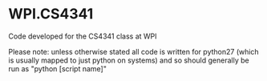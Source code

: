 # WPI.CS4341
Code developed for the CS4341 class at WPI

Please note: unless otherwise stated all code is written for python27 (which is usually mapped to just python on systems) and so should generally be run as "python [script name]"
